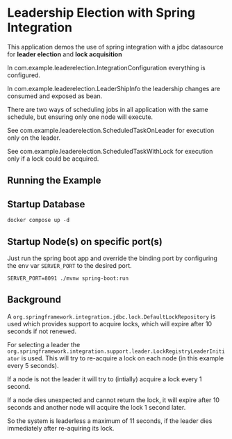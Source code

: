 # Leadership Election with Spring Integration

This application demos the use of spring integration with a jdbc datasource for **leader election** and **lock acquisition**

In com.example.leaderelection.IntegrationConfiguration everything is configured.

In com.example.leaderelection.LeaderShipInfo the leadership changes are consumed and exposed as bean.

There are two ways of scheduling jobs in all application with the same schedule, but ensuring only one node will execute.

See com.example.leaderelection.ScheduledTaskOnLeader for execution only on the leader.

See com.example.leaderelection.ScheduledTaskWithLock for execution only if a lock could be acquired.

## Running the Example

## Startup Database

    docker compose up -d

## Startup Node(s) on specific port(s)

Just run the spring boot app and override the binding port by configuring the env var `SERVER_PORT` to the desired port.

    SERVER_PORT=8091 ./mvnw spring-boot:run

## Background

A `org.springframework.integration.jdbc.lock.DefaultLockRepository` is used which provides support to acquire locks, which will expire after 10 seconds if not renewed.

For selecting a leader the `org.springframework.integration.support.leader.LockRegistryLeaderInitiator` is used. This will try to re-acquire a lock on each node (in this example every 5 seconds).

If a node is not the leader it will try to (intially) acquire a lock every 1 second.

If a node dies unexpected and cannot return the lock, it will expire after 10 seconds and another node will acquire the lock 1 second later.

So the system is leaderless a maximum of 11 seconds, if the leader dies immediately after re-aquiring its lock. 
